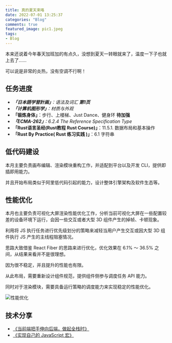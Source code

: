 ```yaml
---
title: 真的夏天来咯
date: 2022-07-01 13:25:37
categories: "Blog"
comments: true
featured_image: pic1.jpeg
tags:
- Blog
---
```


<!-- no node -->

<!-- more -->

本来还说着今年春天加班加的有点久，没想到夏天一转眼就来了，温度一下子也就上去了……

可以说是非常的炎热，没有空调不行啊！

## 任务进度

* ***「日本語学習計画」**：语法及词汇 **第1页***
* ***「计算机图形学」**：材质与外观*
* **「锻炼身体」**：步行、上楼梯、Just Dance、健身环 **待加强**
* ***「ECMA-262」**：6.2.4 The Reference Specification Type*
* **「Rust语言圣经(Rust教程 Rust Course)」**：11.5.1. 数据布局和基本操作
* **「Rust By Practice( Rust 练习实践 )」**：6.1 字符串

## 低代码建设

本月主要负责画布编辑、渲染模块重构工作，并适配到平台以及开发 CLI，提供即插即用能力。

并且开始布局类似于阿里低代码引起的能力，设计整体引擎架构及软件生态等。

## 性能优化

本月也主要负责可视化大屏渲染性能优化工作，分析当前可视化大屏在一些配置较差的设备环境下运行，会因一些交互或者大型 3D 组件产生的掉帧、卡顿现象。

利用将 JS 执行任务进行优先级划分的策略来减轻当用户产生交互或因大型 3D 组件执行 JS 产生的主线程阻塞情况。

思路大致借鉴 React Fiber 的思路来进行优化，优化效果在 6.1% ～ 36.5% 之间，从结果来看并不是很理想。

因为很不稳定，并且提升的性能也有限。

从此布局，需要重新设计组件规范，提供组件侧参与调度任务 API 能力。

同时对于渲染模块，需要具备运行策略的调度能力来实现稳定的性能优化。

![性能优化](pic2.png)

## 技术分享

- [《当前端把手伸向后端，做起全栈时》](https://github.com/zongzi531/daily-learning/blob/master/share/%E5%BD%93%E5%89%8D%E7%AB%AF%E6%8A%8A%E6%89%8B%E4%BC%B8%E5%90%91%E5%90%8E%E7%AB%AF%EF%BC%8C%E5%81%9A%E8%B5%B7%E5%85%A8%E6%A0%88%E6%97%B6.pdf)
- [《实现自己的 JavaScript 宏》](https://zongzi531.com/2022/06/15/%E5%AE%9E%E7%8E%B0%E8%87%AA%E5%B7%B1%E7%9A%84JavaScript%E5%AE%8F/)
